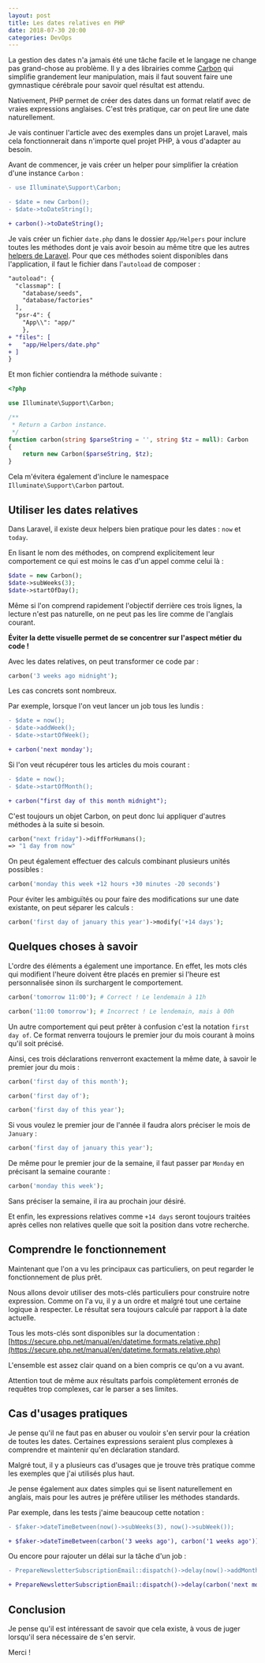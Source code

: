 ```yaml
---
layout: post
title: Les dates relatives en PHP
date: 2018-07-30 20:00
categories: DevOps
---
```

La gestion des dates n'a jamais été une tâche facile et le langage ne change pas grand-chose au problème.
Il y a des librairies comme [Carbon](https://carbon.nesbot.com/docs/) qui simplifie grandement leur manipulation, mais il faut souvent faire une gymnastique cérébrale pour savoir quel résultat est attendu.

Nativement, PHP permet de créer des dates dans un format relatif avec de vraies expressions anglaises. C'est très pratique, car on peut lire une date naturellement.

Je vais continuer l'article avec des exemples dans un projet Laravel, mais cela fonctionnerait dans n'importe quel projet PHP, à vous d'adapter au besoin.

Avant de commencer, je vais créer un helper pour simplifier la création d'une instance `Carbon` :

```diff
- use Illuminate\Support\Carbon;

- $date = new Carbon();
- $date->toDateString();

+ carbon()->toDateString();
```

Je vais créer un fichier `date.php` dans le dossier `App/Helpers` pour inclure toutes les méthodes dont je vais avoir besoin au même titre que les autres [helpers de Laravel](https://laravel.com/docs/5.6/helpers). Pour que ces méthodes soient disponibles dans l'application, il faut le fichier dans l'`autoload` de composer :

```diff
"autoload": {
  "classmap": [
    "database/seeds",
    "database/factories"
  ],
  "psr-4": {
    "App\\": "app/"
    },
+ "files": [
+   "app/Helpers/date.php"
+ ]
}
```

Et mon fichier contiendra la méthode suivante :

```php
<?php

use Illuminate\Support\Carbon;

/**
 * Return a Carbon instance.
 */
function carbon(string $parseString = '', string $tz = null): Carbon
{
    return new Carbon($parseString, $tz);
}
```

Cela m'évitera également d'inclure le namespace `Illuminate\Support\Carbon` partout.

## Utiliser les dates relatives

Dans Laravel, il existe deux helpers bien pratique pour les dates : `now` et `today`.

En lisant le nom des méthodes, on comprend explicitement leur comportement ce qui est moins le cas d'un appel comme celui là :

```php
$date = new Carbon();
$date->subWeeks(3);
$date->startOfDay();
```

Même si l'on comprend rapidement l'objectif derrière ces trois lignes, la lecture n'est pas naturelle, on ne peut pas les lire comme de l'anglais courant.

**Éviter la dette visuelle permet de se concentrer sur l'aspect métier du code !**

Avec les dates relatives, on peut transformer ce code par :

```php
carbon('3 weeks ago midnight');
```

Les cas concrets sont nombreux.

Par exemple, lorsque l'on veut lancer un job tous les lundis :
```diff
- $date = now();
- $date->addWeek();
- $date->startOfWeek();

+ carbon('next monday');
```

Si l'on veut récupérer tous les articles du mois courant :

```diff
- $date = now();
- $date->startOfMonth();

+ carbon("first day of this month midnight");
```

C'est toujours un objet Carbon, on peut donc lui appliquer d'autres méthodes à la suite si besoin.
```php
carbon("next friday")->diffForHumans();
=> "1 day from now"
```

On peut également effectuer des calculs combinant plusieurs unités possibles :
```php
carbon('monday this week +12 hours +30 minutes -20 seconds')
```

Pour éviter les ambiguïtés ou pour faire des modifications sur une date existante, on peut séparer les calculs :
```php
carbon('first day of january this year')->modify('+14 days');
```

## Quelques choses à savoir

L'ordre des éléments a également une importance. En effet, les mots clés qui modifient l'heure doivent être placés en premier si l'heure est personnalisée sinon ils surchargent le comportement.

```php
carbon('tomorrow 11:00'); # Correct ! Le lendemain à 11h

carbon('11:00 tomorrow'); # Incorrect ! Le lendemain, mais à 00h
```

Un autre comportement qui peut prêter à confusion c'est la notation `first day of`. Ce format renverra toujours le premier jour du mois courant à moins qu'il soit précisé.

Ainsi, ces trois déclarations renverront exactement la même date, à savoir le premier jour du mois :

```php
carbon('first day of this month');

carbon('first day of');

carbon('first day of this year');
```

Si vous voulez le premier jour de l'année il faudra alors préciser le mois de `January` :

```php
carbon('first day of january this year');
```

De même pour le premier jour de la semaine, il faut passer par `Monday` en précisant la semaine courante :

```php
carbon('monday this week');
```

Sans préciser la semaine, il ira au prochain jour désiré.

Et enfin, les expressions relatives comme `+14 days` seront toujours traitées après celles non relatives quelle que soit la position dans votre recherche.

## Comprendre le fonctionnement

Maintenant que l'on a vu les principaux cas particuliers, on peut regarder le fonctionnement de plus prêt.

Nous allons devoir utiliser des mots-clés particuliers pour construire notre expression. Comme on l'a vu, il y a un ordre et malgré tout une certaine logique à respecter. Le résultat sera toujours calculé par rapport à la date actuelle.

Tous les mots-clés sont disponibles sur la documentation : [https://secure.php.net/manual/en/datetime.formats.relative.php](https://secure.php.net/manual/en/datetime.formats.relative.php)

L'ensemble est assez clair quand on a bien compris ce qu'on a vu avant.

Attention tout de même aux résultats parfois complètement erronés de requêtes trop complexes, car le parser a ses limites.

## Cas d'usages pratiques

Je pense qu'il ne faut pas en abuser ou vouloir s'en servir pour la création de toutes les dates. Certaines expressions seraient plus complexes à comprendre et maintenir qu'en déclaration standard.

Malgré tout, il y a plusieurs cas d'usages que je trouve très pratique comme les exemples que j'ai utilisés plus haut.

Je pense également aux dates simples qui se lisent naturellement en anglais, mais pour les autres je préfère utiliser les méthodes standards.

Par exemple, dans les tests j'aime beaucoup cette notation :

```diff
- $faker->dateTimeBetween(now()->subWeeks(3), now()->subWeek());

+ $faker->dateTimeBetween(carbon('3 weeks ago'), carbon('1 weeks ago'));
```

Ou encore pour rajouter un délai sur la tâche d'un job :

```diff
- PrepareNewsletterSubscriptionEmail::dispatch()->delay(now()->addMonth());

+ PrepareNewsletterSubscriptionEmail::dispatch()->delay(carbon('next month'));
```

## Conclusion

Je pense qu'il est intéressant de savoir que cela existe, à vous de juger lorsqu'il sera nécessaire de s'en servir.

Merci !
